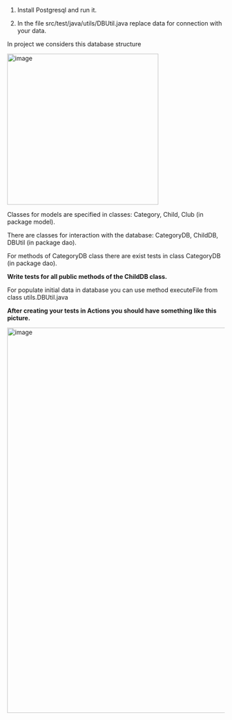 1. Install Postgresql and run it.

2. In the file src/test/java/utils/DBUtil.java replace data for connection with your data.

In project we considers this database structure

<img width="350" alt="image" src="https://github.com/nromanen/speak_ukraine/assets/4123050/6086f17a-8346-475d-a768-3cc4f78e84e3">

Classes for models are specified in classes:
Category, Child, Club (in package model).

There are classes for interaction with the database:
CategoryDB, ChildDB, DBUtil (in package dao).

For methods of CategoryDB class there are exist tests in class CategoryDB (in package dao).

**Write tests for all public methods of the ChildDB class.**

For populate initial data in database you can use method executeFile from class utils.DBUtil.java

**After creating your tests in Actions you should have something like this picture.**

<img width="893" alt="image" src="https://github.com/nromanen/jdbc-task1/assets/4123050/f6a7d308-7075-424a-8e6a-fc16e0d36c5a">




